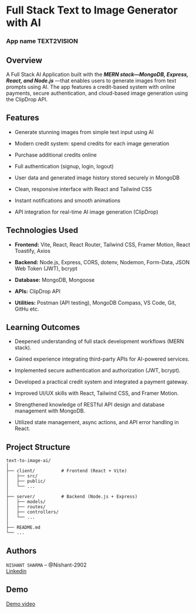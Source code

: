 # Full Stack Text to Image Generator with AI
### **App name TEXT2VISION** ###

##  Overview


A Full Stack AI Application built with the ***MERN stack—MongoDB, Express, React, and Node.js*** —that enables users to generate images from text prompts using AI. The app features a credit-based system with online payments, secure authentication, and cloud-based image generation using the ClipDrop API.

##  Features

 - Generate stunning images from simple text input using AI

 - Modern credit system: spend credits for each image generation

 - Purchase additional credits online 

 - Full authentication (signup, login, logout)

- User data and generated image history stored securely in MongoDB

 - Clean, responsive interface with React and Tailwind CSS

 - Instant notifications and smooth animations

 - API integration for real-time AI image generation (ClipDrop)
 

 ##  Technologies Used
 - **Frontend:** Vite, React, React Router, Tailwind CSS, Framer Motion, React Toastify, Axios

- **Backend:** Node.js, Express, CORS, dotenv, Nodemon, Form-Data, JSON Web Token (JWT), bcrypt

- **Database:** MongoDB, Mongoose

- **APIs:** ClipDrop API

- **Utilities:** Postman (API testing), MongoDB Compass, VS Code, Git, GitHu etc.

##  Learning Outcomes

- Deepened understanding of full stack development workflows (MERN stack).

- Gained experience integrating third-party APIs for AI-powered services.

- Implemented secure authentication and authorization (JWT, bcrypt).

- Developed a practical credit system and integrated a payment gateway.

- Improved UI/UX skills with React, Tailwind CSS, and Framer Motion.

- Strengthened knowledge of RESTful API design and database management with MongoDB.

- Utilized state management, async actions, and API error handling in React.

##  Project Structure
```
text-to-image-ai/
│
├── client/          # Frontend (React + Vite)
│   ├── src/
│   ├── public/
│   └── ...
│
├── server/          # Backend (Node.js + Express)
│   ├── models/
│   ├── routes/
│   ├── controllers/
│   └── ...
│
├── README.md
└── ...
```

##  Authors
`NISHANT SHARMA` – @Nishant-2902   
[Linkedin](www.linkedin.com/in/nishant-sharma-29022004n)

##  Demo

[Demo video](https://youtu.be/O7X3vDc6M-k?si=R8o4EOw-OWOYBxqh)



